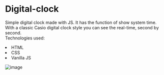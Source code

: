 # Digital-clock
Simple digital clock made with JS. It has the function of show system time. With a classic Casio digital clock style you can see the real-time, second by second. <br>
Technologies used: <br>
<li> HTML </li>
<li> CSS </li>
<li> Vanilla JS </li>

![image](https://github.com/saulgutierrez/Digital-clock/assets/62368834/50b3a9e0-ce74-4429-90cb-4e718439ec37)
